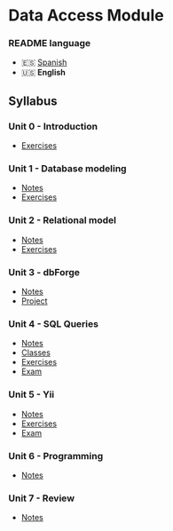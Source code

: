 # Data Access Module

### README language
- 🇪🇸 [Spanish](./README.md)
- 🇺🇸 **English**

## Syllabus
### Unit 0 - Introduction
- [Exercises](./Unidad0-Introducción/Ejercicios/)
### Unit 1 - Database modeling
- [Notes](./Unidad1-Modelado%20de%20bases%20de%20datos/Apuntes/)
- [Exercises](./Unidad1-Modelado%20de%20bases%20de%20datos/Ejercicios/)
### Unit 2 - Relational model
- [Notes](./Unidad2-Modelo%20relacional/Apuntes/)
- [Exercises](./Unidad2-Modelo%20relacional/Ejercicios/)
### Unit 3 - dbForge
- [Notes](./Unidad3-dbForge/Apuntes/)
- [Project](./Unidad3-dbForge/Proyecto/)
### Unit 4 - SQL Queries
- [Notes](./Unidad4-Consultas%20en%20SQL/Apuntes/)
- [Classes](./Unidad4-Consultas%20en%20SQL/Clases/)
- [Exercises](./Unidad4-Consultas%20en%20SQL/Ejercicios/)
- [Exam](./Unidad4-Consultas%20en%20SQL/Examen/)
### Unit 5 - Yii
- [Notes](./Unidad5-Yii/Apuntes/)
- [Exercises](./Unidad5-Yii/Ejercicios/)
- [Exam](./Unidad5-Yii/Examen/)
### Unit 6 - Programming
- [Notes](./Unidad6-Programación/Apuntes/)
### Unit 7 - Review
- [Notes](./Unidad7-Repaso/Apuntes/)
